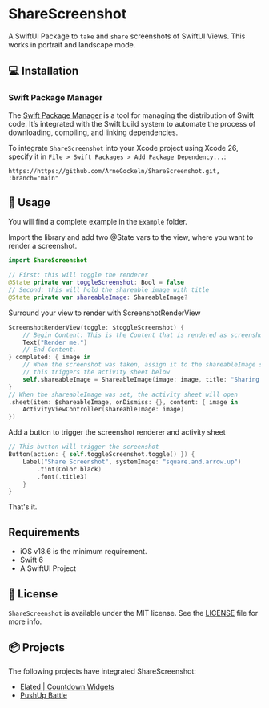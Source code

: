 # ShareScreenshot
A SwiftUI Package to `take` and `share` screenshots of SwiftUI Views. This works in portrait and landscape mode.

## 💻 Installation

### Swift Package Manager

The [Swift Package Manager](https://swift.org/package-manager/) is a tool for managing the distribution of Swift code. It’s integrated with the Swift build system to automate the process of downloading, compiling, and linking dependencies.

To integrate `ShareScreenshot` into your Xcode project using Xcode 26, specify it in `File > Swift Packages > Add Package Dependency...`:

```ogdl
https://https://github.com/ArneGockeln/ShareScreenshot.git, :branch="main"
```

## 🌄 Usage

You will find a complete example in the `Example` folder.

Import the library and add two @State vars to the view, where you want to render a screenshot.

```swift
import ShareScreenshot

// First: this will toggle the renderer
@State private var toggleScreenshot: Bool = false
// Second: this will hold the shareable image with title
@State private var shareableImage: ShareableImage?
```

Surround your view to render with ScreenshotRenderView 

```swift
ScreenshotRenderView(toggle: $toggleScreenshot) {
    // Begin Content: This is the Content that is rendered as screenshot
    Text("Render me.")
    // End Content.
} completed: { image in
    // When the screenshot was taken, assign it to the shareableImage state var
    // this triggers the activity sheet below
    self.shareableImage = ShareableImage(image: image, title: "Sharing is caring")
}
// When the shareableImage was set, the activity sheet will open
.sheet(item: $shareableImage, onDismiss: {}, content: { image in
    ActivityViewController(shareableImage: image)
})
```

Add a button to trigger the screenshot renderer and activity sheet

```swift
// This button will trigger the screenshot
Button(action: { self.toggleScreenshot.toggle() }) {
    Label("Share Screenshot", systemImage: "square.and.arrow.up")
        .tint(Color.black)
        .font(.title3)
    }
}
```

That's it.

## Requirements
- iOS v18.6 is the minimum requirement.
- Swift 6
- A SwiftUI Project

## 📃 License
`ShareScreenshot` is available under the MIT license. See the [LICENSE](https://github.com/ArneGockeln/ShareScreenshot/blob/main/LICENSE) file for more info.

## 📦 Projects

The following projects have integrated ShareScreenshot:

- [Elated | Countdown Widgets](https://apps.apple.com/de/app/elated-urlaubs-countdown-timer/id6740820297)
- [PushUp Battle ](https://apps.apple.com/us/app/push-up-battle-counter/id6752408363)
